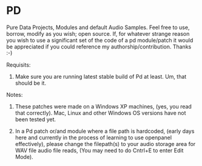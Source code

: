 # PD
Pure Data Projects, Modules and default Audio Samples. Feel free to use, borrow, modify as you wish; 
open source. If, for whatever strange reason you wish to use a significant set of the code of a pd 
module/patch it would be appreciated if you could reference my authorship/contribution. Thanks :-)

Requisits:
  1. Make sure you are running latest stable build of Pd at least. Um, that should be it.
  

Notes:
  1. These patches were made on a Windows XP machines, (yes, you read that correctly). Mac, Linux and
    other Windows OS versions have not been tested yet. 

  2. In a Pd patch or/and module where a file path is hardcoded, (early days here and currently 
     in the process of learning to use openpanel effectively), please change the 
     filepath(s) to your audio storage area for WAV file audio file reads, 
     (You may need to do Cntrl+E to enter Edit Mode).
      
